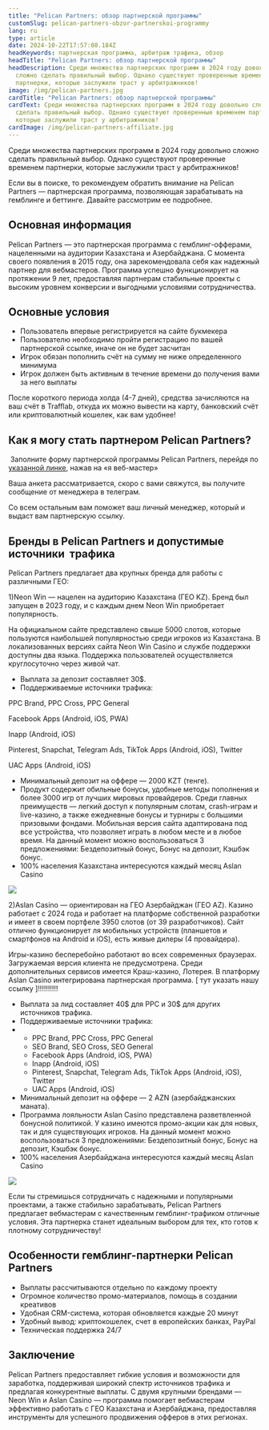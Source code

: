 ```yaml
---
title: "Pelican Partners: обзор партнерской программы"
customSlug: pelican-partners-obzor-partnerskoi-programmy
lang: ru
type: article
date: 2024-10-22T17:57:08.184Z
headKeywords: партнерская программа, арбитраж трафика, обзор
headTitle: "Pelican Partners: обзор партнерской программы"
headDescription: Среди множества партнерских программ в 2024 году довольно
  сложно сделать правильный выбор. Однако существуют проверенные временем
  партнерки, которые заслужили траст у арбитражников!
image: /img/pelican-partners.jpg
cardTitle: "Pelican Partners: обзор партнерской программы"
cardText: Среди множества партнерских программ в 2024 году довольно сложно
  сделать правильный выбор. Однако существуют проверенные временем партнерки,
  которые заслужили траст у арбитражников!
cardImage: /img/pelican-partners-affiliate.jpg
---
```

Среди множества партнерских программ в 2024 году довольно сложно сделать правильный выбор. Однако существуют проверенные временем партнерки, которые заслужили траст у арбитражников! 

Если вы в поиске, то рекомендуем обратить внимание на Pelican Partners — партнерская программа, позволяющая зарабатывать на гемблинге и беттинге. Давайте рассмотрим ее подробнее.

## Основная информация

Pelican Partners — это партнерская программа с гемблинг-офферами, нацеленными на аудитории Казахстана и Азербайджана. С момента своего появления в 2015 году, она зарекомендовала себя как надежный партнер для вебмастеров. Программа успешно функционирует на протяжении 9 лет, предоставляя партнерам стабильные проекты с высоким уровнем конверсии и выгодными условиями сотрудничества.

## Основные условия

* Пользователь впервые регистрируется на сайте букмекера
* Пользователю необходимо пройти регистрацию по вашей партнерской ссылке, иначе он не будет засчитан
* Игрок обязан пополнить счёт на сумму не ниже определенного минимума
* Игрок должен быть активным в течение времени до получения вами за него выплаты

После короткого периода холда (4-7 дней), средства зачисляются на ваш счёт в Trafflab, откуда их можно вывести на карту, банковский счёт или криптовалютный кошелек, как вам удобнее!

## Как я могу стать партнером Pelican Partners?

 Заполните форму партнерской программы Pelican Partners, перейдя по [указанной линке](https://trafflab.io/ru/), нажав на «я веб-мастер» 

Ваша анкета рассматривается, скоро с вами свяжутся, вы получите сообщение от менеджера в телеграм.

Со всем остальным вам поможет ваш личный менеджер, который и выдаст вам партнерскую ссылку.

## Бренды в Pelican Partners и допустимые источники  трафика

Pelican Partners предлагает два крупных бренда для работы с различными ГЕО:

1)Neon Win — нацелен на аудиторию Казахстана (ГЕО KZ). Бренд был запущен в 2023 году, и с каждым днем Neon Win приобретает популярность.

На официальном сайте представлено свыше 5000 слотов, которые пользуются наибольшей популярностью среди игроков из Казахстана. В локализованных версиях сайта Neon Win Casino и службе поддержки доступны два языка. Поддержка пользователей осуществляется круглосуточно через живой чат.

* Выплата за депозит составляет 30$.
* Поддерживаемые источники трафика:

PPC Brand, PPC Cross, PPC General

Facebook Apps (Android, iOS, PWA)

Inapp (Android, iOS)

Pinterest, Snapchat, Telegram Ads, TikTok Apps (Android, iOS), Twitter

UAC Apps (Android, iOS)

* Минимальный депозит на оффере — 2000 KZT (тенге).
* Продукт содержит обильные бонусы, удобные методы пополнения и более 3000 игр от лучших мировых провайдеров. Среди главных преимуществ — легкий доступ к популярным слотам, crash-играм и live-казино, а также ежедневные бонусы и турниры с большими призовыми фондами. Мобильная версия сайта адаптирована под все устройства, что позволяет играть в любом месте и в любое время. На данный момент можно воспользоваться 3 предложениями: Бездепозитный бонус, Бонус на депозит, Кэшбэк бонус.
* 100% населения Казахстана интересуются каждый месяц Aslan Casino

![](https://lh7-rt.googleusercontent.com/docsz/AD_4nXdy9PCMecb6dDYfIlah2qxai4diSKtEiNcxvLwLruH4nN88z5i_Wbwfmu6j9ok_M-cshs88oWVyxubSZy1iLJ_zZA1LhTK1Bt1bPral7ZMYDAhy9hNGPRzDcNruZRbojWfdJYbszFxqHxfGdT8IqLWRXhog?key=KiWbkFyPOcLJ4kN4LJscbw)

2)Aslan Casino — ориентирован на ГЕО Азербайджан (ГЕО AZ). Казино работает с 2024 года и работает на платформе собственной разработки и имеет в своем портфеле 3950 слотов (от 39 разработчиков). Сайт отлично функционирует ля мобильных устройств (планшетов и смартфонов на Android и iOS), есть живые дилеры (4 провайдера). 

Игры-казино бесперебойно работают во всех современных браузерах. Загружаемая версия клиента не предусмотрена. Среди дополнительных сервисов имеется Краш-казино, Лотерея. В платформу Aslan Casino интегрирована партнерская программа. \[ тут указать нашу ссылку ]‼️‼️‼️‼️‼️

* Выплата за лид составляет 40$ для PPC и 30$ для других источников трафика.
* Поддерживаемые источники трафика:
* * PPC Brand, PPC Cross, PPC General
  * SEO Brand, SEO Cross, SEO General
  * Facebook Apps (Android, iOS, PWA)
  * Inapp (Android, iOS)
  * Pinterest, Snapchat, Telegram Ads, TikTok Apps (Android, iOS), Twitter
  * UAC Apps (Android, iOS)
* Минимальный депозит на оффере — 2 AZN (азербайджанских маната).
* Программа лояльности Aslan Casino представлена разветвленной бонусной политикой. У казино имеются промо-акции как для новых, так и для существующих игроков. На данный момент можно воспользоваться 3 предложениями: Бездепозитный бонус, Бонус на депозит, Кэшбэк бонус.
* 100% населения Азербайджана интересуются каждый месяц Aslan Casino

![](https://lh7-rt.googleusercontent.com/docsz/AD_4nXfdQsFpxS13Gw1YqD993SJ7UeB3Gc4dgRukidR3sHE3yV_hlCXYKq4DwbMC_o2v7efKp9Pn6rWEaNktBt2pJyFRxc2ltga89x5d0znbc9w_cWtW3jyCZrcDrbKQbfy7JX7xWYoMHR1e2t3jDrcG7KR7sm4?key=KiWbkFyPOcLJ4kN4LJscbw)

Если ты стремишься сотрудничать с надежными и популярными проектами, а также стабильно зарабатывать, Pelican Partners предлагает вебмастерам с качественным гемблинг-трафиком отличные условия. Эта партнерка станет идеальным выбором для тех, кто готов к плотному сотрудничеству!

## Особенности гемблинг-партнерки Pelican Partners

* Выплаты рассчитываются отдельно по каждому проекту 
* Огромное количество промо-материалов, помощь в создании креативов
* Удобная CRM-система, которая обновляется каждые 20 минут
* Удобный вывод: криптокошелек, счет в европейских банках, PayPal 
* Техническая поддержка 24/7

## Заключение 

Pelican Partners предоставляет гибкие условия и возможности для заработка, поддерживая широкий спектр источников трафика и предлагая конкурентные выплаты. С двумя крупными брендами — Neon Win и Aslan Casino — программа помогает вебмастерам эффективно работать с ГЕО Казахстана и Азербайджана, предоставляя инструменты для успешного продвижения офферов в этих регионах.